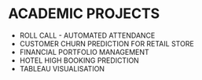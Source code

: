 # ACADEMIC PROJECTS

- ROLL CALL - AUTOMATED ATTENDANCE
- CUSTOMER CHURN PREDICTION FOR RETAIL STORE
- FINANCIAL PORTFOLIO MANAGEMENT
- HOTEL HIGH BOOKING PREDICTION
- TABLEAU VISUALISATION

